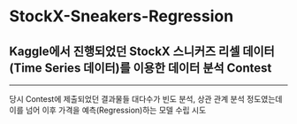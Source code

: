 # StockX-Sneakers-Regression
## Kaggle에서 진행되었던 StockX 스니커즈 리셀 데이터(Time Series 데이터)를 이용한 데이터 분석 Contest
---
당시 Contest에 제출되었던 결과물들 대다수가 빈도 분석, 상관 관계 분석 정도였는데 이를 넘어 이후 가격을 예측(Regression)하는 모델 수립 시도
